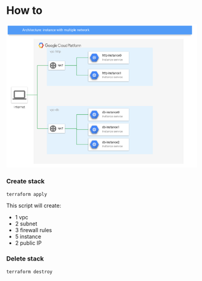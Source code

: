 # How to

![infra instance-with-multiple-network](../img/03-instance-with-multiple-network.png "infra instance-with-multiple-network")

### Create stack

```
terraform apply
```

This script will create:
-   1 vpc
-   2 subnet
-   3 firewall rules
-   5 instance
-   2 public IP

### Delete stack

```
terraform destroy
```
